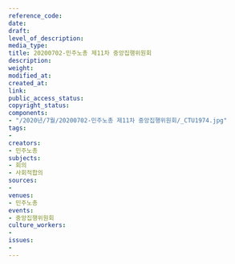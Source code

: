 ```yaml
---
reference_code: 
date: 
draft: 
level_of_description: 
media_type: 
title: 20200702-민주노총 제11차 중앙집행위원회
description: 
weight: 
modified_at: 
created_at: 
link: 
public_access_status: 
copyright_status: 
components:
- "/2020년/7월/20200702-민주노총 제11차 중앙집행위원회/_CTU1974.jpg"
tags:
- 
creators:
- 민주노총
subjects:
- 회의
- 사회적합의
sources:
- 
venues:
- 민주노총
events:
- 중앙집행위원회
culture_workers:
- 
issues:
- 
---
```

